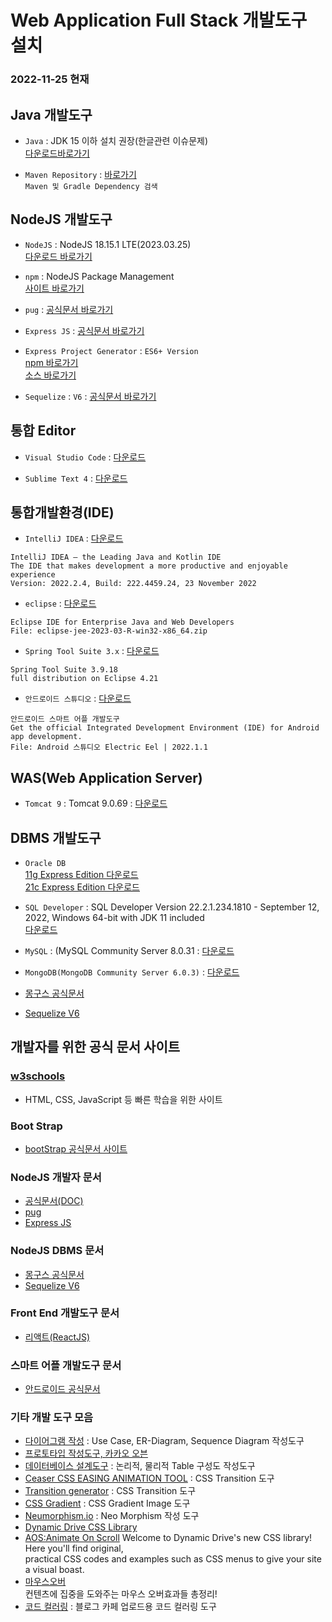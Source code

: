 # Web Application Full Stack 개발도구 설치

### 2022-11-25 현재

## Java 개발도구

- `Java` : JDK 15 이하 설치 권장(한글관련 이슈문제)  
  [다운로드바로가기](https://www.oracle.com/java/technologies/downloads/archive/)

- `Maven Repository` : [바로가기](https://mvnrepository.com/)  
  `Maven 및 Gradle Dependency 검색`

## NodeJS 개발도구

- `NodeJS` : NodeJS 18.15.1 LTE(2023.03.25)  
  [다운로드 바로가기](https://nodejs.org/en/)

- `npm` : NodeJS Package Management  
  [사이트 바로가기](https://www.npmjs.com)

- `pug` : [공식문서 바로가기](https://pugjs.org)

- `Express JS` : [공식문서 바로가기](https://expressjs.com/)

- `Express Project Generator` : `ES6+ Version`  
  [npm 바로가기](https://www.npmjs.com/package/express-21c)  
  [소스 바로가기](https://github.com/callor/express-21c)

- `Sequelize` : `V6` : [공식문서 바로가기](https://sequelize.org/)

## 통합 Editor

- `Visual Studio Code` : [다운로드](https://code.visualstudio.com/download)

- `Sublime Text 4` : [다운로드](https://www.sublimetext.com/download)

## 통합개발환경(IDE)

- `IntelliJ IDEA` : [다운로드](https://www.jetbrains.com/idea/)

```
IntelliJ IDEA – the Leading Java and Kotlin IDE
The IDE that makes development a more productive and enjoyable experience
Version: 2022.2.4, Build: 222.4459.24, 23 November 2022
```

- `eclipse` : [다운로드](https://www.eclipse.org/downloads/packages/)

```
Eclipse IDE for Enterprise Java and Web Developers
File: eclipse-jee-2023-03-R-win32-x86_64.zip
```

- `Spring Tool Suite 3.x` : [다운로드](https://github.com/spring-projects/toolsuite-distribution/wiki/Spring-Tool-Suite-3)

```
Spring Tool Suite 3.9.18
full distribution on Eclipse 4.21
```

- `안드로이드 스튜디오` : [다운로드](https://developer.android.com/studio)

```
안드로이드 스마트 어플 개발도구
Get the official Integrated Development Environment (IDE) for Android app development.
File: Android 스튜디오 Electric Eel | 2022.1.1
```

## WAS(Web Application Server)

- `Tomcat 9` : Tomcat 9.0.69 : [다운로드](https://tomcat.apache.org/download-90.cgi)

## DBMS 개발도구

- `Oracle DB`  
  [11g Express Edition 다운로드](https://www.oracle.com/database/technologies/xe-prior-release-downloads.html)  
  [21c Express Edition 다운로드](https://www.oracle.com/database/technologies/xe-downloads.html)

- `SQL Developer` : SQL Developer Version 22.2.1.234.1810 - September 12, 2022, Windows 64-bit with JDK 11 included  
  [다운로드](https://www.oracle.com/tools/downloads/sqldev-downloads.html)

- `MySQL` : (MySQL Community Server 8.0.31 : [다운로드](https://dev.mysql.com/downloads/windows/installer/8.0.html])

- `MongoDB(MongoDB Community Server 6.0.3)` : [다운로드](https://www.mongodb.com/try/download/community)

- [몽구스 공식문서](https://mongoosejs.com/)
- [Sequelize V6](https://sequelize.org/)

## 개발자를 위한 공식 문서 사이트

### [w3schools](https://www.w3schools.com/)

- HTML, CSS, JavaScript 등 빠른 학습을 위한 사이트

### Boot Strap

- [bootStrap 공식문서 사이트](https://getbootstrap.com/)

### NodeJS 개발자 문서

- [공식문서(DOC)](https://nodejs.org/dist/latest-v18.x/docs/api/)
- [pug](https://pugjs.org)
- [Express JS](https://expressjs.com/)

### NodeJS DBMS 문서

- [몽구스 공식문서](https://mongoosejs.com/)
- [Sequelize V6](https://sequelize.org/)

### Front End 개발도구 문서

- [리액트(ReactJS)](https://reactjs.org/)

### 스마트 어플 개발도구 문서

- [안드로이드 공식문서](https://developer.android.com/)

### 기타 개발 도구 모음

- [다이어그램 작성](https://app.diagrams.net/) : Use Case, ER-Diagram, Sequence Diagram 작성도구
- [프로토타입 작성도구, 카카오 오븐](https://ovenapp.io/)
- [데이터베이스 설계도구](https://www.erdcloud.com/) : 논리적, 물리적 Table 구성도 작성도구
- [Ceaser CSS EASING ANIMATION TOOL](https://matthewlein.com/tools/ceaser) : CSS Transition 도구
- [Transition generator](https://makingcss.com/transition) : CSS Transition 도구
- [CSS Gradient](https://cssgradient.io/) : CSS Gradient Image 도구
- [Neumorphism.io](https://neumorphism.io/#e0e0e0) : Neo Morphism 작성 도구
- [Dynamic Drive CSS Library](http://www.dynamicdrive.com/style/)
- [AOS:Animate On Scroll](Libraryhttps://michalsnik.github.io/aos/)
  Welcome to Dynamic Drive's new CSS library! Here you'll find original,  
  practical CSS codes and examples such as CSS menus to give your site a visual boast.
- [마우스오버](http://rwdb.kr/mouseoverinteraction/)  
  컨텐츠에 집중을 도와주는 마우스 오버효과들 총정리!
- [코드 컬러링](https://colorscripter.com/) : 블로그 카페 업로드용 코드 컬러링 도구
